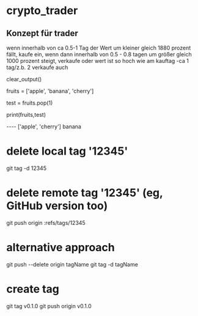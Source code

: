 # crypto_trader

## Konzept für trader

wenn innerhalb von ca 0.5-1 Tag der Wert um kleiner gleich 1880 prozent fällt, kaufe ein,
wenn dann innerhalb von 0.5 - 0.8 tagen um größer gleich 1000 prozent steigt, verkaufe oder wert ist so hoch wie am kauftag -ca 1 tag/z.b. 2 verkaufe auch

clear_output()


fruits = ['apple', 'banana', 'cherry']


test = fruits.pop(1)

print(fruits,test)


---- ['apple', 'cherry'] banana



# delete local tag '12345'
git tag -d 12345
# delete remote tag '12345' (eg, GitHub version too)
git push origin :refs/tags/12345
# alternative approach
git push --delete origin tagName
git tag -d tagName

# create tag

git tag v0.1.0
git push origin v0.1.0 